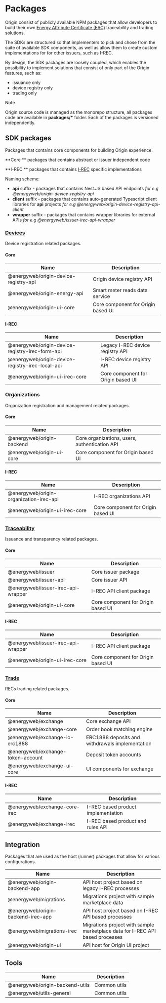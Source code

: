 # Packages

Origin consist of publicly available NPM packages that allow developers to build their own [Energy Attribute Certificate (EAC)](./user-guide-glossary.md#energy-attribute-certificate) traceability and trading solutions.  

The SDKs are structured  so that implementers to pick and chose from the suite of available SDK components, as well as allow them to create custom implementations for for other issuers, such as I-REC.

By design, the SDK packages are loosely coupled, which enables the possibility to implement solutions that consist of only part of the Origin features, such as:

-   issuance only
-   device registry only
-   trading only

<div class="admonition note">
  <p class="first admonition-title">Note</p>
  <p class="last">
    Origin source code is managed as the monorepo structure, all packages code are available in <b>packages/*</b> folder. Each of the packages is versioned independently.
  </p>
</div>

## SDK packages

Packages that contains core components for building Origin experience.

**Core ** packages that contains abstract or issuer independent code

**I-REC ** packages that contains [I-REC](https://www.irecstandard.org/) specific implementations

Naming scheme:

-   **api** suffix - packages that contains Nest.JS based API endpoints _for e.g @energyweb/origin-device-registry-api_
-   **client** suffix - packages that contains auto-generated Typescript client libraries for **api** projects _for e.g @energyweb/origin-device-registry-api-client_
-   **wrapper** suffix - packages that contains wrapper libraries for external APIs _for e.g @energyweb/issuer-irec-api-wrapper_

### [Devices](./device-registry.md)

Device registration related packages.

#### Core

| Name                                  | Description                        |
| ------------------------------------- | ---------------------------------- |
| @energyweb/origin-device-registry-api | Origin device registry API         |
| @energyweb/origin-energy-api          | Smart meter reads data service     |
| @energyweb/origin-ui-core             | Core component for Origin based UI |

#### I-REC

| Name                                             | Description                        |
| ------------------------------------------------ | ---------------------------------- |
| @energyweb/origin-device-registry-irec-form-api  | Legacy I-REC device registry API   |
| @energyweb/origin-device-registry-irec-local-api | I-REC device registry API          |
| @energyweb/origin-ui-irec-core                   | Core component for Origin based UI |

### Organizations

Organization registration and management related packages.

#### Core

| Name                      | Description                                   |
| ------------------------- | --------------------------------------------- |
| @energyweb/origin-backend | Core organizations, users, authentication API |
| @energyweb/origin-ui-core | Core component for Origin based UI            |

#### I-REC

| Name                                    | Description                        |
| --------------------------------------- | ---------------------------------- |
| @energyweb/origin-organization-irec-api | I-REC organizations API            |
| @energyweb/origin-ui-irec-core          | Core component for Origin based UI |

### [Traceability](./traceability.md)

Issuance and transparency related packages.

#### Core

| Name                               | Description                        |
| ---------------------------------- | ---------------------------------- |
| @energyweb/issuer                  | Core issuer package                |
| @energyweb/issuer-api              | Core issuer API                    |
| @energyweb/issuer-irec-api-wrapper | I-REC API client package           |
| @energyweb/origin-ui-core          | Core component for Origin based UI |

#### I-REC

| Name                               | Description                        |
| ---------------------------------- | ---------------------------------- |
| @energyweb/issuer-irec-api-wrapper | I-REC API client package           |
| @energyweb/origin-ui-irec-core     | Core component for Origin based UI |

### [Trade](./trade.md)

RECs trading related packages.

#### Core

| Name                              | Description                                     |
| --------------------------------- | ----------------------------------------------- |
| @energyweb/exchange               | Core exchange API                               |
| @energyweb/exchange-core          | Order book matching engine                      |
| @energyweb/exchange-io-erc1888    | ERC1888 deposits and withdrawals implementation |
| @energyweb/exchange-token-account | Deposit token accounts                          |
| @energyweb/exchange-ui-core       | UI components for exchange                      |

#### I-REC

| Name                          | Description                        |
| ----------------------------- | ---------------------------------- |
| @energyweb/exchange-core-irec | I-REC based product implementation |
| @energyweb/exchange-irec      | I-REC based product and rules API  |

## Integration

Packages that are used as the host (runner) packages that allow for various configurations.

| Name                               | Description                                                                   |
| ---------------------------------- | ----------------------------------------------------------------------------- |
| @energyweb/origin-backend-app      | API host project based on legacy I-REC processes                              |
| @energyweb/migrations              | Migrations project with sample marketplace data                               |
| @energyweb/origin-backend-irec-app | API host project based on I-REC API based processes                           |
| @energyweb/migrations-irec         | Migrations project with sample marketplace data for I-REC API based processes |
| @energyweb/origin-ui               | API host for Origin UI project                                                |

## Tools

| Name                            | Description  |
| ------------------------------- | ------------ |
| @energyweb/origin-backend-utils | Common utils |
| @energyweb/utils-general        | Common utils |
